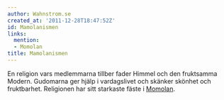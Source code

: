 ```yaml
---
author: Wahnstrom.se
created_at: '2011-12-28T18:47:52Z'
id: Mamolanismen
links:
  mention:
  - Momolan
title: Mamolanismen
---
```


En religion vars medlemmarna tillber fader Himmel och den fruktsamma Modern. Gudomarna ger hjälp i
vardagslivet och skänker skönhet och fruktbarhet. Religionen har sitt starkaste fäste i [Momolan].

  [Momolan]: Momolan